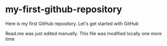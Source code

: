 # my-first-github-repository
Here is my first GitHub repository. Let's get started with GitHub

Read.me was just edited manually. This file was modified locally one more time 
